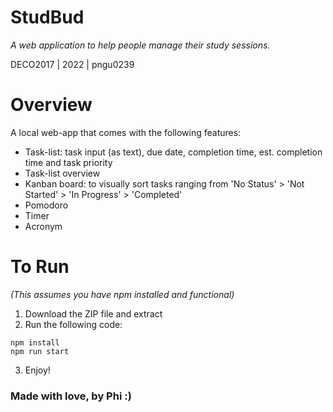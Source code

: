 # StudBud
*A web application to help people manage their study sessions.*

DECO2017 | 2022 | pngu0239

# Overview
A local web-app that comes with the following features:

- Task-list: task input (as text), due date, completion time, est. completion time and task priority
- Task-list overview
- Kanban board: to visually sort tasks ranging from 'No Status' > 'Not Started' > 'In Progress' > 'Completed'
- Pomodoro
- Timer
- Acronym

# To Run
*(This assumes you have npm installed and functional)*
1. Download the ZIP file and extract
2. Run the following code:

```
npm install
npm run start
```

3. Enjoy!

### Made with love, by Phi :)